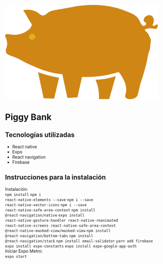 ![](https://github.com/Mognor19/PiggyBank/blob/develop/assets/LogoPiggyBankNoCoin.png?raw=true)

# Piggy Bank

## Tecnologías utilizadas

- React native
- Expo
- React navigation
- Firebase

## Instrucciones para la instalación

Instalación:<br>
<code>npm install</code>
<code>npm i react-native-elements --save</code>
<code>npm i --save react-native-vector-icons</code>
<code>npm i --save react-native-safe-area-context</code>
<code>npm install @react-navigation/native</code>
<code>expo install react-native-gesture-handler react-native-reanimated react-native-screens react-native-safe-area-context @react-native-masked-view/masked-view</code>
<code>npm install @react-navigation/bottom-tabs</code>
<code>npm install @react-navigation/stack</code>
<code>npm install email-validator</code>
<code>yarn add firebase</code>
<code>expo install expo-constants</code>
<code>expo install expo-google-app-auth</code>
<br>
Iniciar Expo Metro:<br>
<code>expo start</code>

